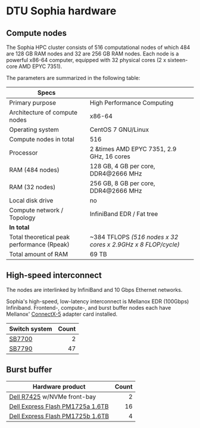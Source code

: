 # DTU Sophia hardware

## Compute nodes

The Sophia HPC cluster consists of 516 computational nodes of which 484 are 128 GB RAM nodes and 32 are 256 GB RAM nodes. Each node is a powerful x86-64 computer, equipped with 32 physical cores (2 x sixteen-core AMD EPYC 7351).

The parameters are summarized in the following table:

| **Specs**                              |                                             |
| ------------------------------------------- | ------------------------------------------- |
| Primary purpose                             | High Performance Computing                  |
| Architecture of compute nodes               | x86-64                                      |
| Operating system                            | CentOS 7 GNU/Linux                            |
| Compute nodes in total                      | 516                                            |
| Processor                                   | 2 &times AMD EPYC 7351, 2.9 GHz, 16 cores        |
| RAM (484 nodes)                             | 128 GB, 4 GB per core, DDR4@2666 MHz         |
| RAM (32 nodes)                              | 256 GB, 8 GB per core, DDR4@2666 MHz         |
| Local disk drive                            | no                                          |
| Compute network / Topology                  | InfiniBand EDR / Fat tree                   |
| **In total**                                |                                             |
| Total theoretical peak performance  (Rpeak) | ~384 TFLOPS *(516 nodes x 32 cores x 2.9GHz x 8 FLOP/cycle)*                                  |
| Total amount of RAM                         | 69 TB                                       |


## High-speed interconnect

The nodes are interlinked by InfiniBand and 10 Gbps Ethernet networks.

Sophia's high-speed, low-latency interconnect is Mellanox EDR (100Gbps) Infiniband.
Frontend-, compute-, and burst buffer nodes each have
Mellanox' [ConnectX-5](https://www.mellanox.com/page/products_dyn?product_family=258&mtag=connectx_5_vpi_card) adapter card installed.

| Switch system | Count |
| --------------|------:|
| [SB7700](http://www.mellanox.com/related-docs/prod_ib_switch_systems/pb_sb7700.pdf)        |    2 |
| [SB7790](http://www.mellanox.com/related-docs/prod_ib_switch_systems/pb_sb7790.pdf)        |   47 |


## Burst buffer

| Hardware product            | Count |
| ----------------------------|------:|
| [Dell R7425](https://i.dell.com/sites/doccontent/shared-content/data-sheets/en/Documents/PowerEdge-R7425-Spec-Sheet.pdf) w/NVMe front-bay |     2 |
| [Dell Express Flash PM1725a 1.6TB](https://www.samsung.com/semiconductor/global.semi.static/Brochure_Samsung_PM1725a_NVMe_SSD_1805.pdf)        | 16 |
| [Dell Express Flash PM1725b 1.6TB](http://image-us.samsung.com/SamsungUS/PIM/Samsung_1725b_Product.pdf)        | 4 | 

